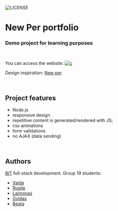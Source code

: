 ![LICENSE](https://img.shields.io/badge/license-MIT-blue.svg?style=flat)

# New Per portfolio
### Demo project for learning purposes


<br>

You can access the website: [![c](https://img.shields.io/badge/HERE-9C27B0)](https://front-end-by-rimantas.github.io/19-grupe-portfolio-new-per/)

Design inspiration: [New per](https://new-per.netlify.app/demo-3.html)

<br>

## Project features
- Node.js
- responsive design
- repetitive content is generated/rendered with JS;
- css animations
- form validations
- no AJAX (data sending)

<br>

## Authors
[BIT](https://bit.lt) full-stack development. Group 19 students:

* [Vaida](https://github.com/VaidaEG)  
* [Rugile](https://github.com/rudzyl)  
* [Laimonas](https://github.com/LaimonasMas)  
* [Gvidas](https://github.com/gvisis)  
* [Beata](https://github.com/beatarynkevic)  



